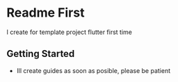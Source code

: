 # Readme First

I create for template project flutter first time

## Getting Started

- Ill create guides as soon as posible, please be patient
